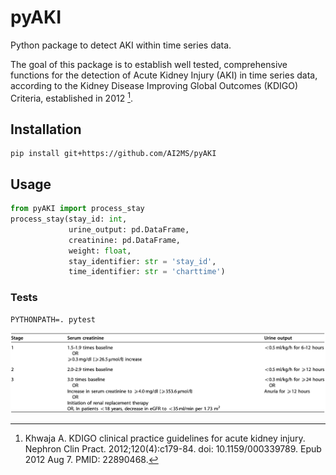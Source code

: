 # pyAKI

Python package to detect AKI within time series data.

The goal of this package is to establish well tested, comprehensive functions for the detection of Acute Kidney Injury (AKI) in time series data, according to the Kidney Disease Improving Global Outcomes (KDIGO) Criteria, established in 2012 [^kdigo].

## Installation

```shell
pip install git+https://github.com/AI2MS/pyAKI
```

## Usage

```python
from pyAKI import process_stay
process_stay(stay_id: int,
             urine_output: pd.DataFrame,
             creatinine: pd.DataFrame,
             weight: float,
             stay_identifier: str = 'stay_id',
             time_identifier: str = 'charttime')
```

### Tests

```shell
PYTHONPATH=. pytest
```

![kdigo_criteria](img/kdigo_criteria.png)

[^kdigo]: Khwaja A. KDIGO clinical practice guidelines for acute kidney injury. Nephron Clin Pract. 2012;120(4):c179-84. doi: 10.1159/000339789. Epub 2012 Aug 7. PMID: 22890468.
